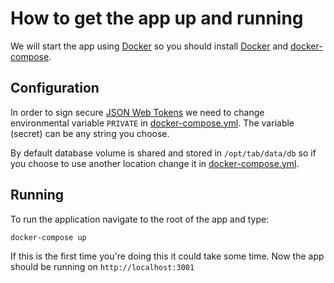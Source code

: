 # How to get the app up and running

We will start the app using [Docker](https://www.docker.com/) so you should install [Docker](https://docs.docker.com/) and [docker-compose](https://docs.docker.com/compose/).

## Configuration

In order to sign secure [JSON Web Tokens](https://jwt.io/) we need to change environmental variable `PRIVATE` in [docker-compose.yml](../docker-compose.yml). The variable (secret) can be any string you choose.

By default database volume is shared and stored in `/opt/tab/data/db` so if you choose to use another location change it in [docker-compose.yml](../docker-compose.yml).

## Running

To run the application navigate to the root of the app and type:

```bash
docker-compose up
```

If this is the first time you're doing this it could take some time. Now the app should be running on `http://localhost:3001`
